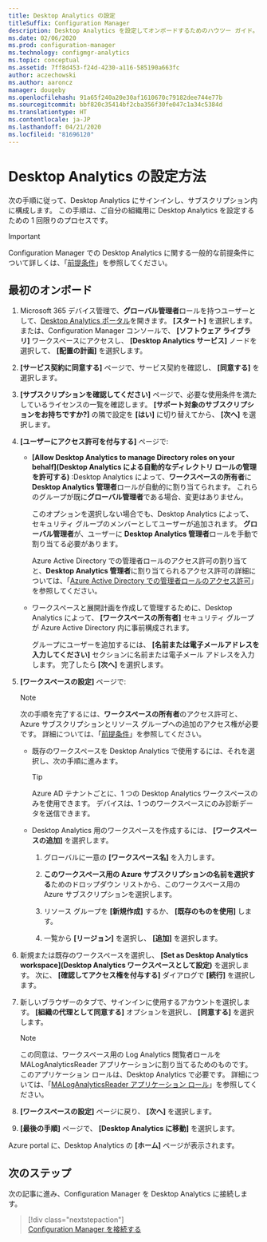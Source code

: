 ```yaml
---
title: Desktop Analytics の設定
titleSuffix: Configuration Manager
description: Desktop Analytics を設定してオンボードするためのハウツー ガイド。
ms.date: 02/06/2020
ms.prod: configuration-manager
ms.technology: configmgr-analytics
ms.topic: conceptual
ms.assetid: 7ff8d453-f24d-4230-a116-585190a663fc
author: aczechowski
ms.author: aaroncz
manager: dougeby
ms.openlocfilehash: 91a65f240a20e30af1610670c79182dee744e77b
ms.sourcegitcommit: bbf820c35414bf2cba356f30fe047c1a34c5384d
ms.translationtype: HT
ms.contentlocale: ja-JP
ms.lasthandoff: 04/21/2020
ms.locfileid: "81696120"
---
```

# <a name="how-to-set-up-desktop-analytics"></a>Desktop Analytics の設定方法

次の手順に従って、Desktop Analytics にサインインし、サブスクリプション内に構成します。 この手順は、ご自分の組織用に Desktop Analytics を設定するための 1 回限りのプロセスです。  

> [!Important]  
> Configuration Manager での Desktop Analytics に関する一般的な前提条件について詳しくは、「[前提条件](overview.md#prerequisites)」を参照してください。  

## <a name="initial-onboarding"></a>最初のオンボード

1. Microsoft 365 デバイス管理で、**グローバル管理者**ロールを持つユーザーとして、[Desktop Analytics ポータル](https://aka.ms/desktopanalytics)を開きます。 **[スタート]** を選択します。 または、Configuration Manager コンソールで、 **[ソフトウェア ライブラリ]** ワークスペースにアクセスし、 **[Desktop Analytics サービス]** ノードを選択して、 **[配置の計画]** を選択します。

2. **[サービス契約に同意する]** ページで、サービス契約を確認し、 **[同意する]** を選択します。  

3. **[サブスクリプションを確認してください]** ページで、必要な使用条件を満たしているライセンスの一覧を確認します。 **[サポート対象のサブスクリプションをお持ちですか?]** の隣で設定を **[はい]** に切り替えてから、 **[次へ]** を選択します。  

4. **[ユーザーにアクセス許可を付与する]** ページで:

    - **[Allow Desktop Analytics to manage Directory roles on your behalf]\(Desktop Analytics による自動的なディレクトリ ロールの管理を許可する\)** :Desktop Analytics によって、**ワークスペースの所有者**に **Desktop Analytics 管理者**ロールが自動的に割り当てられます。 これらのグループが既に**グローバル管理者**である場合、変更はありません。

        このオプションを選択しない場合でも、Desktop Analytics によって、セキュリティ グループのメンバーとしてユーザーが追加されます。 **グローバル管理者**が、ユーザーに **Desktop Analytics 管理者**ロールを手動で割り当てる必要があります。

        Azure Active Directory での管理者ロールのアクセス許可の割り当てと、**Desktop Analytics 管理者**に割り当てられるアクセス許可の詳細については、「[Azure Active Directory での管理者ロールのアクセス許可](https://docs.microsoft.com/azure/active-directory/users-groups-roles/directory-assign-admin-roles)」を参照してください。  

    - ワークスペースと展開計画を作成して管理するために、Desktop Analytics によって、 **[ワークスペースの所有者]** セキュリティ グループが Azure Active Directory 内に事前構成されます。

        グループにユーザーを追加するには、 **[名前または電子メールアドレスを入力してください]** セクションに名前または電子メール アドレスを入力します。 完了したら **[次へ]** を選択します。

5. **[ワークスペースの設定]** ページで:  

    > [!NOTE]  
    > 次の手順を完了するには、**ワークスペースの所有者**のアクセス許可と、Azure サブスクリプションとリソース グループへの追加のアクセス権が必要です。 詳細については、「[前提条件](overview.md#prerequisites)」を参照してください。  

    - 既存のワークスペースを Desktop Analytics で使用するには、それを選択し、次の手順に進みます。  

        > [!TIP]  
        > Azure AD テナントごとに、1 つの Desktop Analytics ワークスペースのみを使用できます。 デバイスは、1 つのワークスペースにのみ診断データを送信できます。  

    - Desktop Analytics 用のワークスペースを作成するには、 **[ワークスペースの追加]** を選択します。  

        1. グローバルに一意の **[ワークスペース名]** を入力します。

        2. **このワークスペース用の Azure サブスクリプションの名前を選択する**ためのドロップダウン リストから、このワークスペース用の Azure サブスクリプションを選択します。  

        3. リソース グループを **[新規作成]** するか、 **[既存のものを使用]** します。

        4. 一覧から **[リージョン]** を選択し、 **[追加]** を選択します。  

6. 新規または既存のワークスペースを選択し、 **[Set as Desktop Analytics workspace]\(Desktop Analytics ワークスペースとして設定\)** を選択します。  次に、 **[確認してアクセス権を付与する]** ダイアログで **[続行]** を選択します。  

7. 新しいブラウザーのタブで、サインインに使用するアカウントを選択します。 **[組織の代理として同意する]** オプションを選択し、 **[同意する]** を選択します。  

    > [!Note]  
    > この同意は、ワークスペース用の Log Analytics 閲覧者ロールを MALogAnalyticsReader アプリケーションに割り当てるためのものです。 このアプリケーション ロールは、Desktop Analytics で必要です。 詳細については、「[MALogAnalyticsReader アプリケーション ロール](troubleshooting.md#bkmk_MALogAnalyticsReader)」を参照してください。  

8. **[ワークスペースの設定]** ページに戻り、 **[次へ]** を選択します。  

9. **[最後の手順]** ページで、 **[Desktop Analytics に移動]** を選択します。

Azure portal に、Desktop Analytics の **[ホーム]** ページが表示されます。

## <a name="next-steps"></a>次のステップ

次の記事に進み、Configuration Manager を Desktop Analytics に接続します。
> [!div class="nextstepaction"]  
> [Configuration Manager を接続する](connect-configmgr.md)  
